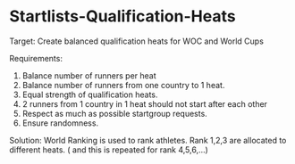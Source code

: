 # Startlists-Qualification-Heats

Target: Create balanced qualification heats for WOC and World Cups

Requirements:
1. Balance number of runners per heat
2. Balance number of runners from one country to 1 heat.
3. Equal strength of qualification heats. 
4. 2 runners from 1 country in 1 heat should not start after each other
5. Respect as much as possible startgroup requests.
6. Ensure randomness. 

Solution:
World Ranking is used to rank athletes. Rank 1,2,3 are allocated to different heats. ( and this is repeated for rank 4,5,6,...)
